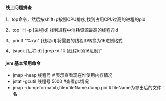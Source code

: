 #### 线上问题排查

1、top命令，然后按shift+p按照CPU排序,找到占用CPU过高的进程的pid 

2、top -H -p [进程id] 找到进程中消耗资源最高的线程的id 

3、printf "%x\n" [线程id] 将需要的线程ID转换为16进制格式 

4、jstack [进程id] |grep -A 10 [线程id的16进制]” 

#### jvm 基本常用命令

- jmap -heap 线程号   # 表示查看现在堆使用内存情况
- jstat -gcutil 线程号 5000 #查看gc情况
- jmap -dump:format=b,file=fileName.dump pid  # fileName为导出后的文件名

